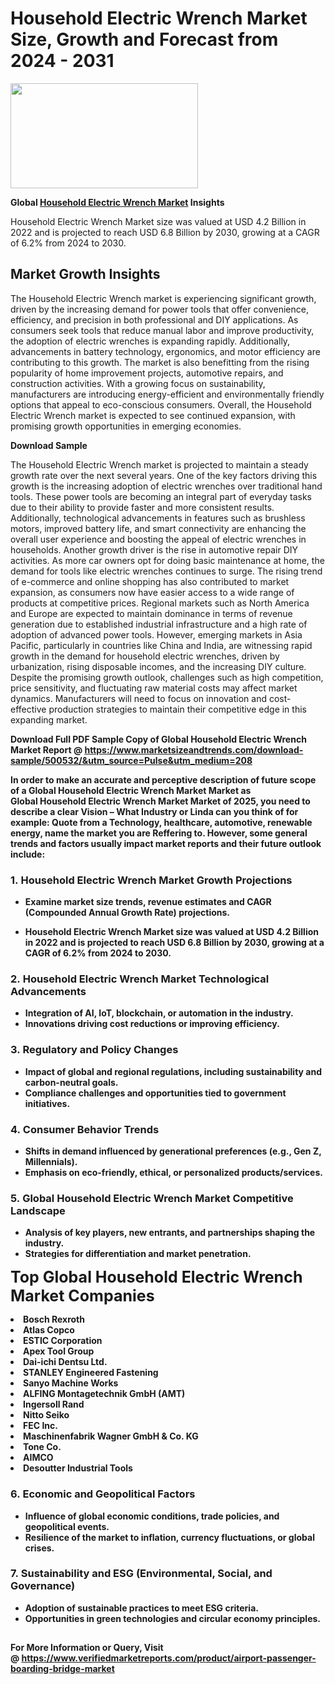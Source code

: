 <H1>Household Electric Wrench Market Size, Growth and Forecast from 2024 - 2031</H1><img class="aligncenter size-medium wp-image-584254" src="https://thirdeyenews.in/wp-content/uploads/2024/09/Global-Market-Research-300x168.jpeg" alt="" width="300" height="168" /><p><strong>Global&nbsp;<a href="https://www.marketsizeandtrends.com/download-sample/500532/&amp;utm_source=Pulse&amp;utm_medium=208">Household Electric Wrench Market</a> Insights</strong></p><p>Household Electric Wrench Market size was valued at USD 4.2 Billion in 2022 and is projected to reach USD 6.8 Billion by 2030, growing at a CAGR of 6.2% from 2024 to 2030.</p><p><h2>Market Growth Insights</h2> <p>The Household Electric Wrench market is experiencing significant growth, driven by the increasing demand for power tools that offer convenience, efficiency, and precision in both professional and DIY applications. As consumers seek tools that reduce manual labor and improve productivity, the adoption of electric wrenches is expanding rapidly. Additionally, advancements in battery technology, ergonomics, and motor efficiency are contributing to this growth. The market is also benefitting from the rising popularity of home improvement projects, automotive repairs, and construction activities. With a growing focus on sustainability, manufacturers are introducing energy-efficient and environmentally friendly options that appeal to eco-conscious consumers. Overall, the Household Electric Wrench market is expected to see continued expansion, with promising growth opportunities in emerging economies.</p> <p><strong>Download Sample</strong></p> <p>The Household Electric Wrench market is projected to maintain a steady growth rate over the next several years. One of the key factors driving this growth is the increasing adoption of electric wrenches over traditional hand tools. These power tools are becoming an integral part of everyday tasks due to their ability to provide faster and more consistent results. Additionally, technological advancements in features such as brushless motors, improved battery life, and smart connectivity are enhancing the overall user experience and boosting the appeal of electric wrenches in households. Another growth driver is the rise in automotive repair DIY activities. As more car owners opt for doing basic maintenance at home, the demand for tools like electric wrenches continues to surge. The rising trend of e-commerce and online shopping has also contributed to market expansion, as consumers now have easier access to a wide range of products at competitive prices. Regional markets such as North America and Europe are expected to maintain dominance in terms of revenue generation due to established industrial infrastructure and a high rate of adoption of advanced power tools. However, emerging markets in Asia Pacific, particularly in countries like China and India, are witnessing rapid growth in the demand for household electric wrenches, driven by urbanization, rising disposable incomes, and the increasing DIY culture. Despite the promising growth outlook, challenges such as high competition, price sensitivity, and fluctuating raw material costs may affect market dynamics. Manufacturers will need to focus on innovation and cost-effective production strategies to maintain their competitive edge in this expanding market.</p> <p><strong></p><p><span class=""><strong>Download Full PDF Sample Copy of Global Household Electric Wrench Market Report</strong> @ <a href="https://www.marketsizeandtrends.com/download-sample/500532/&amp;utm_source=Pulse&amp;utm_medium=208" target="_blank">https://www.marketsizeandtrends.com/download-sample/500532/&amp;utm_source=Pulse&amp;utm_medium=208</a></span></p><p>In order to make an accurate and perceptive description of future scope of a Global&nbsp;Household Electric Wrench Market Market as Global&nbsp;Household Electric Wrench Market Market of 2025, you need to describe a clear Vision &ndash; What Industry or Linda can you think of for example: Quote from a Technology, healthcare, automotive, renewable energy, name the market you are Reffering to. However, some general trends and factors usually impact market reports and their future outlook include:</p><h3>1.&nbsp;<strong>Household Electric Wrench Market Growth Projections</strong></h3><ul><li>Examine market size trends, revenue estimates and CAGR (Compounded Annual Growth Rate) projections.</li><li><p>Household Electric Wrench Market size was valued at USD 4.2 Billion in 2022 and is projected to reach USD 6.8 Billion by 2030, growing at a CAGR of 6.2% from 2024 to 2030.</p></li></ul><h3>2.&nbsp;<strong>Household Electric Wrench Market Technological Advancements</strong></h3><ul><li>Integration of AI, IoT, blockchain, or automation in the industry.</li><li>Innovations driving cost reductions or improving efficiency.</li></ul><h3>3.&nbsp;<strong>Regulatory and Policy Changes</strong></h3><ul><li>Impact of global and regional regulations, including sustainability and carbon-neutral goals.</li><li>Compliance challenges and opportunities tied to government initiatives.</li></ul><h3>4.&nbsp;<strong>Consumer Behavior Trends</strong></h3><ul><li>Shifts in demand influenced by generational preferences (e.g., Gen Z, Millennials).</li><li>Emphasis on eco-friendly, ethical, or personalized products/services.</li></ul><h3>5.&nbsp;<strong>Global Household Electric Wrench Market Competitive Landscape</strong></h3><ul><li>Analysis of key players, new entrants, and partnerships shaping the industry.</li><li>Strategies for differentiation and market penetration.</li></ul><p data-pm-slice="1 1 []"><span style="color: inherit; font-family: inherit; font-size: 25px;">Top Global Household Electric Wrench Market Companies</span></p><div class="" data-test-id=""><p><li>Bosch Rexroth</li><li> Atlas Copco</li><li> ESTIC Corporation</li><li> Apex Tool Group</li><li> Dai-ichi Dentsu Ltd.</li><li> STANLEY Engineered Fastening</li><li> Sanyo Machine Works</li><li> ALFING Montagetechnik GmbH (AMT)</li><li> Ingersoll Rand</li><li> Nitto Seiko</li><li> FEC Inc.</li><li> Maschinenfabrik Wagner GmbH & Co. KG</li><li> Tone Co.</li><li> AIMCO</li><li> Desoutter Industrial Tools</li></p></div><h3>6.&nbsp;<strong>Economic and Geopolitical Factors</strong></h3><ul><li>Influence of global economic conditions, trade policies, and geopolitical events.</li><li>Resilience of the market to inflation, currency fluctuations, or global crises.</li></ul><h3>7.&nbsp;<strong>Sustainability and ESG (Environmental, Social, and Governance)</strong></h3><ul><li>Adoption of sustainable practices to meet ESG criteria.</li><li>Opportunities in green technologies and circular economy principles.</li></ul><h2><strong style="font-size: 14px;">For More Information or Query, Visit @&nbsp;</strong><a style="background-color: #ffffff; font-size: 14px;" href="https://www.marketsizeandtrends.com/report/household-electric-wrench-market/" target="_blank">https://www.verifiedmarketreports.com/product/airport-passenger-boarding-bridge-market</a></h2>
